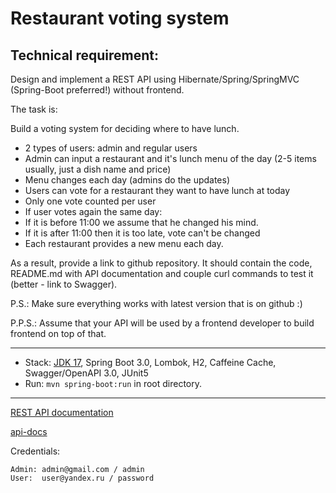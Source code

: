 Restaurant voting system
===============================
## Technical requirement:
Design and implement a REST API using Hibernate/Spring/SpringMVC (Spring-Boot preferred!) without frontend.

The task is:

Build a voting system for deciding where to have lunch.

- 2 types of users: admin and regular users
- Admin can input a restaurant and it's lunch menu of the day (2-5 items usually, just a dish name and price)
- Menu changes each day (admins do the updates)
- Users can vote for a restaurant they want to have lunch at today
- Only one vote counted per user
- If user votes again the same day:
- If it is before 11:00 we assume that he changed his mind.
- If it is after 11:00 then it is too late, vote can't be changed
- Each restaurant provides a new menu each day.

As a result, provide a link to github repository. It should contain the code, README.md with API documentation and couple curl commands to test it (better - link to Swagger).

P.S.: Make sure everything works with latest version that is on github :)

P.P.S.: Assume that your API will be used by a frontend developer to build frontend on top of that.

-------------------------------------------------------------
- Stack: [JDK 17](http://jdk.java.net/17/), Spring Boot 3.0, Lombok, H2, Caffeine Cache, Swagger/OpenAPI 3.0, JUnit5
- Run: `mvn spring-boot:run` in root directory.
-----------------------------------------------------
[REST API documentation](http://localhost:8080/swagger-ui/index.html)

[api-docs](http://localhost:8080/v3/api-docs/REST%20API)

Credentials:
```
Admin: admin@gmail.com / admin
User:  user@yandex.ru / password
```
